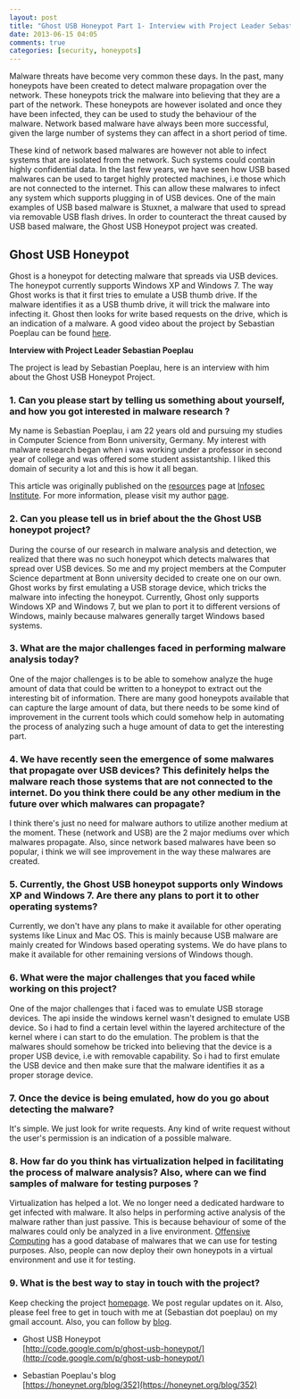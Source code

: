 ```yaml
---
layout: post
title: "Ghost USB Honeypot Part 1- Interview with Project Leader Sebastian Poeplau"
date: 2013-06-15 04:05
comments: true
categories: [security, honeypots]
---
```


Malware threats have become very common these days. In the past, many honeypots have been created to detect malware propagation over the network. These honeypots trick the malware into believing that they are a part of the network. These honeypots are however isolated and once they have been infected, they can be used to study the behaviour of the malware. Network based malware have always been more successful, given the large number of systems they can affect in a short period of time.

<!--more-->

These kind of network based malwares are however not able to infect systems that are isolated from the network. Such systems could contain highly confidential data. In the last few years, we have seen how USB based malwares can be used to target highly protected machines, i.e those which are not connected to the internet. This can allow these malwares to infect any system which supports plugging in of USB devices. One of the main examples of USB based malware is Stuxnet, a malware that used to spread via removable USB flash drives. In order to counteract the threat caused by USB based malware, the Ghost USB Honeypot project was created.

## Ghost USB Honeypot

Ghost is a honeypot for detecting malware that spreads via USB devices. The honeypot currently supports Windows XP and Windows 7\. The way Ghost works is that it first tries to emulate a USB thumb drive. If the malware identifies it as a USB thumb drive, it will trick the malware into infecting it. Ghost then looks for write based requests on the drive, which is an indication of a malware. A good video about the project by Sebastian Poeplau can be found [here](http://www.youtube.com/watch?v=9G9oo3b9qR4).

**Interview with Project Leader Sebastian Poeplau**

The project is lead by Sebastian Poeplau, here is an interview with him about the Ghost USB Honeypot Project.

### 1\. Can you please start by telling us something about yourself, and how you got interested in malware research ?

My name is Sebastian Poeplau, i am 22 years old and pursuing my studies in Computer Science from Bonn university, Germany. My interest with malware research began when i was working under a professor in second year of college and was offered some student assistantship. I liked this domain of security a lot and this is how it all began.

This article was originally published on the [resources](http://resources.infosecinstitute.com/) page at [Infosec Institute](http://infosecinstitute.com/). For more information, please visit my author [page](http://resources.infosecinstitute.com/author/prateek/).

### 2\. Can you please tell us in brief about the the Ghost USB honeypot project?

During the course of our research in malware analysis and detection, we realized that there was no such honeypot which detects malwares that spread over USB devices. So me and my project members at the Computer Science department at Bonn university decided to create one on our own. Ghost works by first emulating a USB storage device, which tricks the malware into infecting the honeypot. Currently, Ghost only supports Windows XP and Windows 7, but we plan to port it to different versions of Windows, mainly because malwares generally target Windows based systems.

### 3\. What are the major challenges faced in performing malware analysis today?

One of the major challenges is to be able to somehow analyze the huge amount of data that could be written to a honeypot to extract out the interesting bit of information. There are many good honeypots available that can capture the large amount of data, but there needs to be some kind of improvement in the current tools which could somehow help in automating the process of analyzing such a huge amount of data to get the interesting part.

### 4\. We have recently seen the emergence of some malwares that propagate over USB devices? This definitely helps the malware reach those systems that are not connected to the internet. Do you think there could be any other medium in the future over which malwares can propagate?

I think there's just no need for malware authors to utilize another medium at the moment. These (network and USB) are the 2 major mediums over which malwares propagate. Also, since network based malwares have been so popular, i think we will see improvement in the way these malwares are created.

### 5\. Currently, the Ghost USB honeypot supports only Windows XP and Windows 7\. Are there any plans to port it to other operating systems?

Currently, we don't have any plans to make it available for other operating systems like Linux and Mac OS. This is mainly because USB malware are mainly created for Windows based operating systems. We do have plans to make it available for other remaining versions of Windows though.

### 6\. What were the major challenges that you faced while working on this project?

One of the major challenges that i faced was to emulate USB storage devices. The api inside the windows kernel wasn't designed to emulate USB device. So i had to find a certain level within the layered architecture of the kernel where i can start to do the emulation. The problem is that the malwares should somehow be tricked into believing that the device is a proper USB device, i.e with removable capability. So i had to first emulate the USB device and then make sure that the malware identifies it as a proper storage device.

### 7\. Once the device is being emulated, how do you go about detecting the malware?

It's simple. We just look for write requests. Any kind of write request without the user's permission is an indication of a possible malware.

### 8\. How far do you think has virtualization helped in facilitating the process of malware analysis? Also, where can we find samples of malware for testing purposes ?

Virtualization has helped a lot. We no longer need a dedicated hardware to get infected with malware. It also helps in performing active analysis of the malware rather than just passive. This is because behaviour of some of the malwares could only be analyzed in a live environment. [Offensive Computing](http://www.offensivecomputing.net/) has a good database of malwares that we can use for testing purposes. Also, people can now deploy their own honeypots in a virtual environment and use it for testing.

### 9\. What is the best way to stay in touch with the project?

Keep checking the project [homepage](http://code.google.com/p/ghost-usb-honeypot/). We post regular updates on it. Also, please feel free to get in touch with me at (Sebastian dot poeplau) on my gmail account. Also, you can follow by [blog](https://honeynet.org/blog/352).

*   Ghost USB Honeypot  
    [http://code.google.com/p/ghost-usb-honeypot/](http://code.google.com/p/ghost-usb-honeypot/)

*   Sebastian Poeplau's blog  
    [https://honeynet.org/blog/352](https://honeynet.org/blog/352)